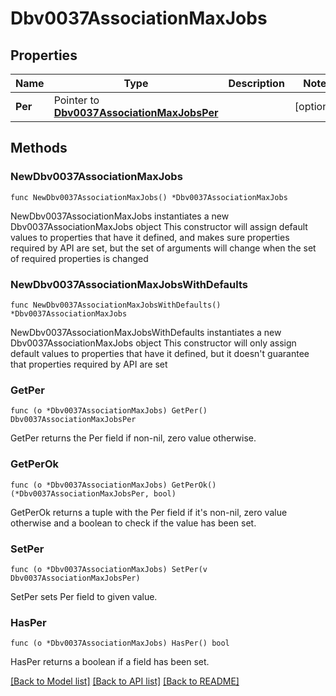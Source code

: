 # Dbv0037AssociationMaxJobs

## Properties

Name | Type | Description | Notes
------------ | ------------- | ------------- | -------------
**Per** | Pointer to [**Dbv0037AssociationMaxJobsPer**](Dbv0037AssociationMaxJobsPer.md) |  | [optional] 

## Methods

### NewDbv0037AssociationMaxJobs

`func NewDbv0037AssociationMaxJobs() *Dbv0037AssociationMaxJobs`

NewDbv0037AssociationMaxJobs instantiates a new Dbv0037AssociationMaxJobs object
This constructor will assign default values to properties that have it defined,
and makes sure properties required by API are set, but the set of arguments
will change when the set of required properties is changed

### NewDbv0037AssociationMaxJobsWithDefaults

`func NewDbv0037AssociationMaxJobsWithDefaults() *Dbv0037AssociationMaxJobs`

NewDbv0037AssociationMaxJobsWithDefaults instantiates a new Dbv0037AssociationMaxJobs object
This constructor will only assign default values to properties that have it defined,
but it doesn't guarantee that properties required by API are set

### GetPer

`func (o *Dbv0037AssociationMaxJobs) GetPer() Dbv0037AssociationMaxJobsPer`

GetPer returns the Per field if non-nil, zero value otherwise.

### GetPerOk

`func (o *Dbv0037AssociationMaxJobs) GetPerOk() (*Dbv0037AssociationMaxJobsPer, bool)`

GetPerOk returns a tuple with the Per field if it's non-nil, zero value otherwise
and a boolean to check if the value has been set.

### SetPer

`func (o *Dbv0037AssociationMaxJobs) SetPer(v Dbv0037AssociationMaxJobsPer)`

SetPer sets Per field to given value.

### HasPer

`func (o *Dbv0037AssociationMaxJobs) HasPer() bool`

HasPer returns a boolean if a field has been set.


[[Back to Model list]](../README.md#documentation-for-models) [[Back to API list]](../README.md#documentation-for-api-endpoints) [[Back to README]](../README.md)


